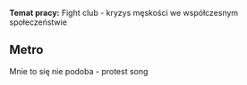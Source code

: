 
**Temat pracy:** Fight club - kryzys męskości we współczesnym społeczeństwie




## Metro

Mnie to się nie podoba - protest song





